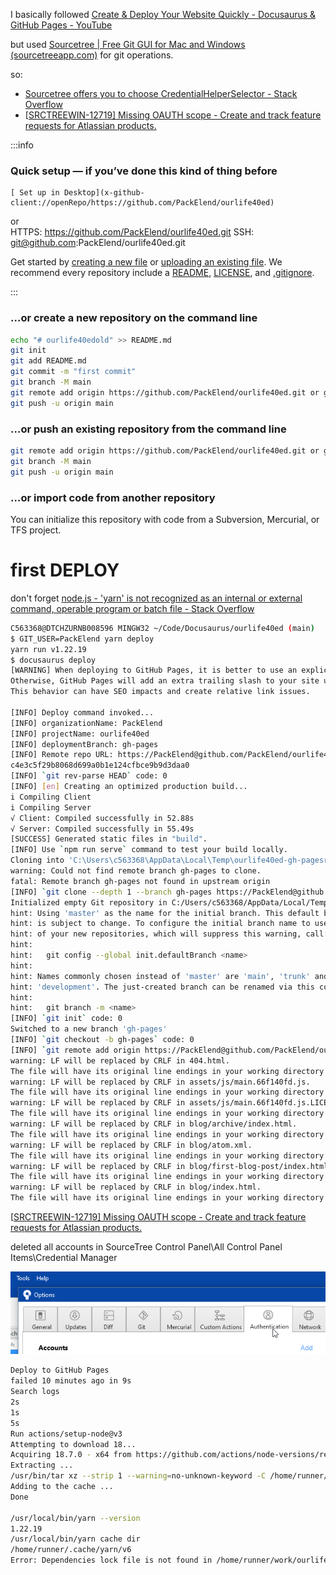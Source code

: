 I basically followed [Create & Deploy Your Website Quickly - Docusaurus & GitHub Pages - YouTube](https://www.youtube.com/watch?v=9iVNf0T09dE)

but used [Sourcetree | Free Git GUI for Mac and Windows (sourcetreeapp.com)](https://www.sourcetreeapp.com/) for git operations.

so:

- [Sourcetree offers you to choose CredentialHelperSelector - Stack Overflow](https://stackoverflow.com/questions/63635094/sourcetree-offers-you-to-choose-credentialhelperselector)
- [[SRCTREEWIN-12719\] Missing OAUTH scope - Create and track feature requests for Atlassian products.](https://jira.atlassian.com/browse/SRCTREEWIN-12719)

:::info 

### Quick setup — if you’ve done this kind of thing before
````
[ Set up in Desktop](x-github-client://openRepo/https://github.com/PackElend/ourlife40ed)
````

or	
HTTPS: https://github.com/PackElend/ourlife40ed.git
SSH: git@github.com:PackElend/ourlife40ed.git

Get started by [creating a new file](https://github.com/PackElend/ourlife40ed/new/main) or [uploading an existing file](https://github.com/PackElend/ourlife40ed/upload). We recommend every repository include a [README](https://github.com/PackElend/ourlife40ed/new/main?readme=1), [LICENSE](https://github.com/PackElend/ourlife40ed/new/main?filename=LICENSE.md), and [.gitignore](https://github.com/PackElend/ourlife40ed/new/main?filename=.gitignore).

:::

### …or create a new repository on the command line
```bash
echo "# ourlife40edold" >> README.md
git init
git add README.md
git commit -m "first commit"
git branch -M main
git remote add origin https://github.com/PackElend/ourlife40ed.git or git@github.com:PackElend/ourlife40ed.git
git push -u origin main
```

### …or push an existing repository from the command line

```bash
git remote add origin https://github.com/PackElend/ourlife40ed.git or git@github.com:PackElend/ourlife40ed.git
git branch -M main
git push -u origin main
```

### …or import code from another repository
You can initialize this repository with code from a Subversion, Mercurial, or TFS project.



# first DEPLOY 

don't forget [node.js - 'yarn' is not recognized as an internal or external command, operable program or batch file - Stack Overflow](https://stackoverflow.com/questions/65502365/yarn-is-not-recognized-as-an-internal-or-external-command-operable-program-or)




```bash
C563368@DTCHZURNB008596 MINGW32 ~/Code/Docusaurus/ourlife40ed (main)
$ GIT_USER=PackElend yarn deploy
yarn run v1.22.19
$ docusaurus deploy
[WARNING] When deploying to GitHub Pages, it is better to use an explicit "trailingSlash" site config.
Otherwise, GitHub Pages will add an extra trailing slash to your site urls only on direct-access (not when navigation) with a server redirect.
This behavior can have SEO impacts and create relative link issues.

[INFO] Deploy command invoked...
[INFO] organizationName: PackElend
[INFO] projectName: ourlife40ed
[INFO] deploymentBranch: gh-pages
[INFO] Remote repo URL: https://PackElend@github.com/PackElend/ourlife40ed.git
c4e3c5f29b8068d699a0b1e124cfbce9b9d3daa0
[INFO] `git rev-parse HEAD` code: 0
[INFO] [en] Creating an optimized production build...
i Compiling Client
i Compiling Server
√ Client: Compiled successfully in 52.88s
√ Server: Compiled successfully in 55.49s
[SUCCESS] Generated static files in "build".
[INFO] Use `npm run serve` command to test your build locally.
Cloning into 'C:\Users\c563368\AppData\Local\Temp\ourlife40ed-gh-pagesrl1fmN'...
warning: Could not find remote branch gh-pages to clone.
fatal: Remote branch gh-pages not found in upstream origin
[INFO] `git clone --depth 1 --branch gh-pages https://PackElend@github.com/PackElend/ourlife40ed.git "C:\Users\c563368\AppData\Local\Temp\ourlife40ed-gh-pagesrl1fmN"` code: 128
Initialized empty Git repository in C:/Users/c563368/AppData/Local/Temp/ourlife40ed-gh-pagesrl1fmN/.git/
hint: Using 'master' as the name for the initial branch. This default branch name
hint: is subject to change. To configure the initial branch name to use in all
hint: of your new repositories, which will suppress this warning, call:
hint:
hint:   git config --global init.defaultBranch <name>
hint:
hint: Names commonly chosen instead of 'master' are 'main', 'trunk' and
hint: 'development'. The just-created branch can be renamed via this command:
hint:
hint:   git branch -m <name>
[INFO] `git init` code: 0
Switched to a new branch 'gh-pages'
[INFO] `git checkout -b gh-pages` code: 0
[INFO] `git remote add origin https://PackElend@github.com/PackElend/ourlife40ed.git` code: 0
warning: LF will be replaced by CRLF in 404.html.
The file will have its original line endings in your working directory
warning: LF will be replaced by CRLF in assets/js/main.66f140fd.js.
The file will have its original line endings in your working directory
warning: LF will be replaced by CRLF in assets/js/main.66f140fd.js.LICENSE.txt.
The file will have its original line endings in your working directory
warning: LF will be replaced by CRLF in blog/archive/index.html.
The file will have its original line endings in your working directory
warning: LF will be replaced by CRLF in blog/atom.xml.
The file will have its original line endings in your working directory
warning: LF will be replaced by CRLF in blog/first-blog-post/index.html.
The file will have its original line endings in your working directory
warning: LF will be replaced by CRLF in blog/index.html.
The file will have its original line endings in your working directory
```

[[SRCTREEWIN-12719\] Missing OAUTH scope - Create and track feature requests for Atlassian products.](https://jira.atlassian.com/browse/SRCTREEWIN-12719)

deleted all accounts in SourceTree
Control Panel\All Control Panel Items\Credential Manager


![SourceTree.Options.Accounts](./img/SourceTree.Options.Accounts.png)




```bash
Deploy to GitHub Pages
failed 10 minutes ago in 9s
Search logs
2s
1s
5s
Run actions/setup-node@v3
Attempting to download 18...
Acquiring 18.7.0 - x64 from https://github.com/actions/node-versions/releases/download/18.7.0-2744549059/node-18.7.0-linux-x64.tar.gz
Extracting ...
/usr/bin/tar xz --strip 1 --warning=no-unknown-keyword -C /home/runner/work/_temp/4b1d5155-cf11-445d-b7b1-80e9b5c7d967 -f /home/runner/work/_temp/655ff1f3-657b-401f-89e9-6b5818d9a8f5
Adding to the cache ...
Done

/usr/local/bin/yarn --version
1.22.19
/usr/local/bin/yarn cache dir
/home/runner/.cache/yarn/v6
Error: Dependencies lock file is not found in /home/runner/work/ourlife40ed/ourlife40ed. Supported file patterns: yarn.lock
```

